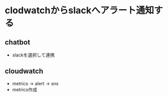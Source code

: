 # clodwatchからslackへアラート通知する

## chatbot
- slackを選択して連携


## cloudwatch
- metrics -> alert -> sns
- metrics作成